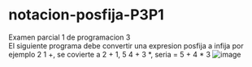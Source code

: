 # notacion-posfija-P3P1
Examen parcial 1 de programacion 3
</br>
El siguiente programa debe convertir una expresion posfija a infija por ejemplo 2 1 +, se covierte a 2 + 1, 5 4 + 3 *, seria = 5 + 4 * 3
![image](https://user-images.githubusercontent.com/84218117/224497096-7e043ae8-2593-4f7c-882c-a5f22dac8ca1.png)
